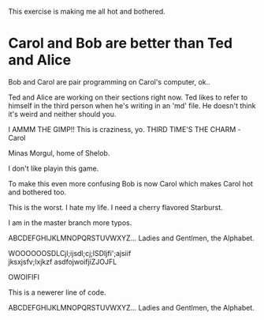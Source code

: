 
This exercise is making me all hot and bothered.


# Carol and Bob are better than Ted and Alice

Bob and Carol are pair programming on Carol's computer, ok..

Ted and Alice are working on their sections right now. Ted likes to refer to himself in the third person when he's writing in an 'md' file. He doesn't think it's weird and neither should you.

I AMMM THE GIMP!!
This is craziness, yo.
THIRD TIME'S THE CHARM -Carol


Minas Morgul, home of Shelob.

I don't like playin this game.

To make this even more confusing Bob is now Carol which makes Carol hot and bothered too.


This is the worst. I hate my life. I need a cherry flavored Starburst.


I am in the master branch more typos.


ABCDEFGHIJKLMNOPQRSTUVWXYZ... Ladies and Gentlmen, the Alphabet.

WOOOOOOSDLCjl;ijsdl;cj;lSDIjfi';ajsiif    
jksxjsfv;lxjkzf
asdfojwoifjiZJOJFL



  OWOIFIFI

This is a newerer line of code.

ABCDEFGHIJKLMNOPQRSTUVWXYZ... Ladies and Gentlmen, the Alphabet.
